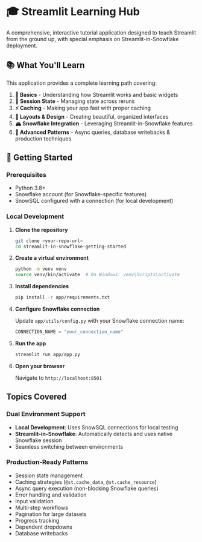 # 🎓 Streamlit Learning Hub

A comprehensive, interactive tutorial application designed to teach Streamlit from the ground up, with special emphasis on Streamlit-in-Snowflake deployment.

## 📚 What You'll Learn

This application provides a complete learning path covering:

1. **🎯 Basics** - Understanding how Streamlit works and basic widgets
2. **🔄 Session State** - Managing state across reruns
3. **⚡ Caching** - Making your app fast with proper caching
4. **🎨 Layouts & Design** - Creating beautiful, organized interfaces
5. **🏔️ Snowflake Integration** - Leveraging Streamlit-in-Snowflake features
6. **🚀 Advanced Patterns** - Async queries, database writebacks & production techniques

## 🚀 Getting Started

### Prerequisites

- Python 3.8+
- Snowflake account (for Snowflake-specific features)
- SnowSQL configured with a connection (for local development)

### Local Development

1. **Clone the repository**
   ```bash
   git clone <your-repo-url>
   cd streamlit-in-snowflake-getting-started
   ```

2. **Create a virtual environment**
   ```bash
   python -m venv venv
   source venv/bin/activate  # On Windows: venv\Scripts\activate
   ```

3. **Install dependencies**
   ```bash
   pip install -r app/requirements.txt
   ```

4. **Configure Snowflake connection**
   
   Update `app/utils/config.py` with your Snowflake connection name:
   ```python
   CONNECTION_NAME = "your_connection_name"
   ```

5. **Run the app**
   ```bash
   streamlit run app/app.py
   ```

6. **Open your browser**
   
   Navigate to `http://localhost:8501`


## Topics Covered

### Dual Environment Support
- **Local Development**: Uses SnowSQL connections for local testing
- **Streamlit-in-Snowflake**: Automatically detects and uses native Snowflake session
- Seamless switching between environments

### Production-Ready Patterns
- Session state management
- Caching strategies (`@st.cache_data`, `@st.cache_resource`)
- Async query execution (non-blocking Snowflake queries)
- Error handling and validation
- Input validation
- Multi-step workflows
- Pagination for large datasets
- Progress tracking
- Dependent dropdowns
- Database writebacks
